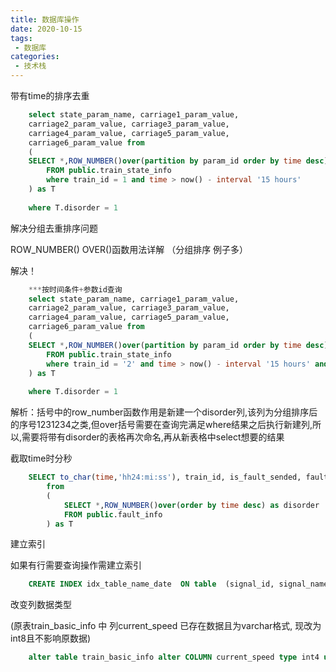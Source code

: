 ```yaml
---
title: 数据库操作
date: 2020-10-15
tags:
 - 数据库
categories:
 - 技术栈
---
```


带有time的排序去重
~~~sql
    select state_param_name, carriage1_param_value, 
    carriage2_param_value, carriage3_param_value, 
    carriage4_param_value, carriage5_param_value, 
    carriage6_param_value from
    (
    SELECT *,ROW_NUMBER()over(partition by param_id order by time desc) as disorder 
    	FROM public.train_state_info
    	where train_id = 1 and time > now() - interval '15 hours'
    ) as T
    	
    where T.disorder = 1
~~~
解决分组去重排序问题

ROW_NUMBER() OVER()函数用法详解 （分组排序 例子多）


解决！
~~~sql
    ***按时间条件+参数id查询
    select state_param_name, carriage1_param_value, 
    carriage2_param_value, carriage3_param_value, 
    carriage4_param_value, carriage5_param_value, 
    carriage6_param_value from
    (
    SELECT *,ROW_NUMBER()over(partition by param_id order by time desc) as disorder 
    	FROM public.train_state_info
    	where train_id = '2' and time > now() - interval '15 hours' and param_id between 200 and 299
    ) as T
    	
    where T.disorder = 1
~~~
解析：括号中的row_number函数作用是新建一个disorder列,该列为分组排序后的序号1231234之类,但over括号需要在查询完满足where结果之后执行新建列,所以,需要将带有disorder的表格再次命名,再从新表格中select想要的结果

截取time时分秒
~~~sql
    SELECT to_char(time,'hh24:mi:ss'), train_id, is_fault_sended, fault_description, fix_remind, solution
    	from
    	(
    		SELECT *,ROW_NUMBER()over(order by time desc) as disorder 
    		FROM public.fault_info
    	) as T
~~~
建立索引

如果有行需要查询操作需建立索引
~~~sql
    CREATE INDEX idx_table_name_date  ON table  (signal_id, signal_name)
~~~

改变列数据类型

(原表train_basic_info  中 列current_speed 已存在数据且为varchar格式, 现改为int8且不影响原数据)
~~~sql
    alter table train_basic_info alter COLUMN current_speed type int4 using current_speed::int4;
~~~